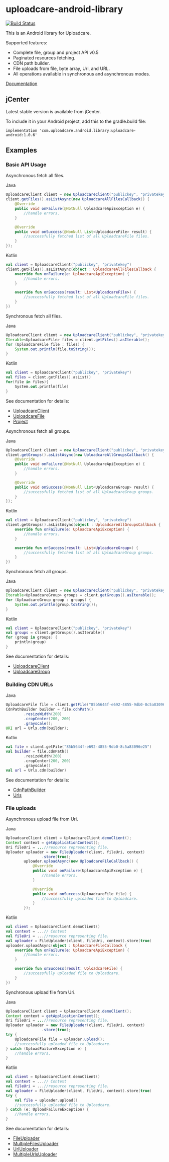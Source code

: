 uploadcare-android-library
===============

[![Build Status](https://travis-ci.org/uploadcare/uploadcare-android.png?branch=master)](https://travis-ci.org/uploadcare/uploadcare-android)

This is an Android library for Uploadcare.

Supported features:

- Complete file, group and project API v0.5
- Paginated resources fetching.
- CDN path builder.
- File uploads from file, byte array, Uri, and URL.
- All operations available in synchronous and asynchronous modes.

[Documentation](http://uploadcare.github.io/uploadcare-android/library/index.html)

## jCenter

Latest stable version is available from jCenter.

To include it in your Android project, add this to the gradle.build file:

```
implementation 'com.uploadcare.android.library:uploadcare-android:1.0.6'

```

## Examples

### Basic API Usage

Asynchronous fetch all files.

Java
```java
UploadcareClient client = new UploadcareClient("publickey", "privatekey");
client.getFiles().asListAsync(new UploadcareAllFilesCallback() {
    @Override
    public void onFailure(@NotNull UploadcareApiException e) {
        //handle errors.
    }

    @Override
    public void onSuccess(@NonNull List<UploadcareFile> result) {
        //successfully fetched list of all UploadcareFile files.
    }
});
```
Kotlin
```kotlin
val client = UploadcareClient("publickey", "privatekey")
client.getFiles().asListAsync(object : UploadcareAllFilesCallback {
    override fun onFailure(e: UploadcareApiException) {
        //handle errors.
    }

    override fun onSuccess(result: List<UploadcareFile>) {
        //successfully fetched list of all UploadcareFile files.
    }
})
```

Synchronous fetch all files.

Java
```java
UploadcareClient client = new UploadcareClient("publickey", "privatekey");
Iterable<UploadcareFile> files = client.getFiles().asIterable();
for (UploadcareFile file : files) {
    System.out.println(file.toString());
}
```
Kotlin
```kotlin
val client = UploadcareClient("publickey", "privatekey")
val files = client.getFiles().asList()
for(file in files){
    System.out.println(file)
}
```

See documentation for details:

* [UploadcareClient](http://uploadcare.github.io/uploadcare-android/library/com.uploadcare.android.library.api/-uploadcare-client/index.html)
* [UploadcareFile](http://uploadcare.github.io/uploadcare-android/library/com.uploadcare.android.library.api/-uploadcare-file/index.html)
* [Project](http://uploadcare.github.io/uploadcare-android/library/com.uploadcare.android.library.api/-project/index.html)

Asynchronous fetch all groups.

Java
```java
UploadcareClient client = new UploadcareClient("publickey", "privatekey");
client.getGroups().asListAsync(new UploadcareAllGroupsCallback() {
    @Override
    public void onFailure(@NotNull UploadcareApiException e) {
        //handle errors.
    }

    @Override
    public void onSuccess(@NonNull List<UploadcareGroup> result) {
        //successfully fetched list of all UploadcareGroup groups.
    }
});
```
Kotlin
```kotlin
val client = UploadcareClient("publickey", "privatekey")
client.getGroups().asListAsync(object : UploadcareAllGroupsCallback {
    override fun onFailure(e: UploadcareApiException) {
        //handle errors.
    }

    override fun onSuccess(result: List<UploadcareGroup>) {
        //successfully fetched list of all UploadcareGroup groups.
    }
})
```

Synchronous fetch all groups.

Java
```java
UploadcareClient client = new UploadcareClient("publickey", "privatekey");
Iterable<UploadcareGroup> groups = client.getGroups().asIterable();
for (UploadcareGroup group : groups) {
    System.out.println(group.toString());
}
```
Kotlin
```kotlin
val client = UploadcareClient("publickey", "privatekey")
val groups = client.getGroups().asIterable()
for (group in groups) {
    println(group)
}
```

See documentation for details:

* [UploadcareClient](http://uploadcare.github.io/uploadcare-android/library/com.uploadcare.android.library.api/-uploadcare-client/index.html)
* [UploadcareGroup](http://uploadcare.github.io/uploadcare-android/library/com.uploadcare.android.library.api/-uploadcare-group/index.html)

### Building CDN URLs

Java
```java
UploadcareFile file = client.getFile("85b5644f-e692-4855-9db0-8c5a83096e25");
CdnPathBuilder builder = file.cdnPath()
        .resizeWidth(200)
        .cropCenter(200, 200)
        .grayscale();
URI url = Urls.cdn(builder);
```
Kotlin
```kotlin
val file = client.getFile("85b5644f-e692-4855-9db0-8c5a83096e25")
val builder = file.cdnPath()
        .resizeWidth(200)
        .cropCenter(200, 200)
        .grayscale()
val url = Urls.cdn(builder)
```

See documentation for details:

* [CdnPathBuilder](http://uploadcare.github.io/uploadcare-android/library/com.uploadcare.android.library.urls/-cdn-path-builder/index.html)
* [Urls](http://uploadcare.github.io/uploadcare-android/library/com.uploadcare.android.library.urls/-urls/index.html)

### File uploads

Asynchronous upload file from Uri.

Java
```java
UploadcareClient client = UploadcareClient.demoClient();
Context context = getApplicationContext();
Uri fileUri = ...//resource representing file.
Uploader uploader = new FileUploader(client, fileUri, context)
                .store(true);
        uploader.uploadAsync(new UploadcareFileCallback() {
            @Override
            public void onFailure(UploadcareApiException e) {
                //handle errors.
            }

            @Override
            public void onSuccess(UploadcareFile file) {
                //successfully uploaded file to Uploadcare.
            }
        });
```
Kotlin
```kotlin
val client = UploadcareClient.demoClient()
val context = ...// Context
val fileUri = ...//resource representing file.
val uploader = FileUploader(client, fileUri, context).store(true)
uploader.uploadAsync(object : UploadcareFileCallback {
    override fun onFailure(e: UploadcareApiException) {
        //handle errors.
    }

    override fun onSuccess(result: UploadcareFile) {
        //successfully uploaded file to Uploadcare.
    }
})
```

Synchronous upload file from Uri.

Java
```java
UploadcareClient client = UploadcareClient.demoClient();
Context context = getApplicationContext();
Uri fileUri = ...//resource representing file.
Uploader uploader = new FileUploader(client, fileUri, context)
                .store(true);
try {
    UploadcareFile file = uploader.upload();
    //successfully uploaded file to Uploadcare.
} catch (UploadFailureException e) {
    //handle errors.
}
```
Kotlin
```kotlin
val client = UploadcareClient.demoClient()
val context = ...// Context
val fileUri = ...//resource representing file.
val uploader = FileUploader(client, fileUri, context).store(true)
try {
    val file = uploader.upload()
    //successfully uploaded file to Uploadcare.
} catch (e: UploadFailureException) {
    //handle errors.
}
```

See documentation for details:

* [FileUploader](http://uploadcare.github.io/uploadcare-android/library/com.uploadcare.android.library.upload/-file-uploader/index.html)
* [MultipleFilesUploader](http://uploadcare.github.io/uploadcare-android/library/com.uploadcare.android.library.upload/-multiple-files-uploader/index.html)
* [UrlUploader](http://uploadcare.github.io/uploadcare-android/library/com.uploadcare.android.library.upload/-url-uploader/index.html)
* [MultipleUrlsUploader](http://uploadcare.github.io/uploadcare-android/library/com.uploadcare.android.library.upload/-multiple-urls-uploader/index.html)